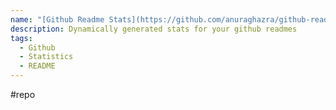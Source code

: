 ```yaml
---
name: "[Github Readme Stats](https://github.com/anuraghazra/github-readme-stats)"
description: Dynamically generated stats for your github readmes
tags:
  - Github
  - Statistics
  - README
---
```

#repo